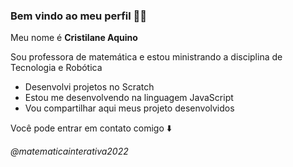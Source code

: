 ### Bem vindo ao meu perfil 👩‍🏫 

Meu nome é **Cristilane Aquino**

Sou professora de matemática e estou ministrando a disciplina de Tecnologia e Robótica
- Desenvolvi projetos no Scratch
- Estou me desenvolvendo na linguagem JavaScript
- Vou compartilhar aqui meus projeto desenvolvidos

Você pode entrar em contato comigo ⬇️

_@matematicainterativa2022_
